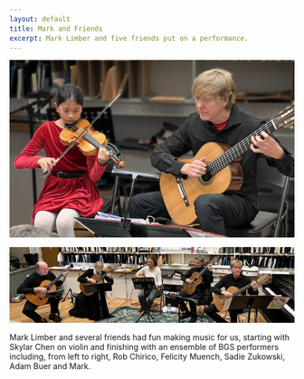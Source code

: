 ```yaml
---
layout: default
title: Mark and Friends
excerpt: Mark Limber and five friends put on a performance.
---
```

![SkyMark](/pics/20250331-SkyMark_4968c.jpg)

![Quintet](/pics/20250331-ensemble_4980b.jpg)

Mark Limber and several friends had fun making music for us,
starting with Skylar Chen on violin and finishing with
an ensemble of BGS performers including, from left to right,
Rob Chirico, Felicity Muench, Sadie Zukowski, Adam Buer and Mark.
